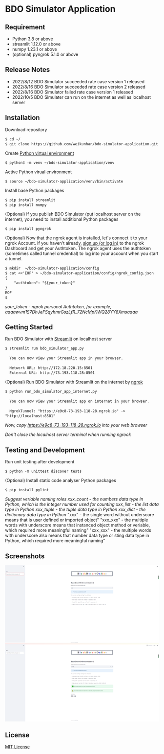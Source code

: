 # BDO Simulator Application
## Requirement
* Python 3.8 or above
* streamlit 1.12.0 or above
* numpy 1.23.1 or above
* (optional) pyngrok 5.1.0 or above
## Release Notes
* 2022/8/12 BDO Simulator succeeded rate case version 1 released
* 2022/8/16 BDO Simulator succeeded rate case version 2 released
* 2022/8/16 BDO Simulator failed rate case version 1 released
* 2022/10/5 BDO Simulater can run on the internet as well as localhost server
## Installation
Download repository
```
$ cd ~/
$ git clone https://github.com/weikunhan/bdo-simulator-application.git
```
Create [Python virtual environment](https://docs.python.org/3/library/venv.html)
```
$ python3 -m venv ~/bdo-simulator-application/venv
```
Active Python virual environment
```
$ source ~/bdo-simulator-application/venv/bin/activate
```
Install base Python packages
```
$ pip install streamlit
$ pip install numpy
```
(Optional) If you publish BDO Simulator (put localhost server on the internet), you need to install additional Python packages
```
$ pip install pyngrok
```
(Optional) Now that the ngrok agent is installed, let's connect it to your ngrok Account. If you haven't already, [sign up (or log in)](https://dashboard.ngrok.com/login) to the ngrok Dashboard and get your Authtoken. The ngrok agent uses the authtoken (sometimes called tunnel credential) to log into your account when you start a tunnel.
```
$ mkdir  ~/bdo-simulator-application/config
$ cat <<'EOF' > ~/bdo-simulator-application/config/ngrok_config.json
{
    "authtoken": "${your_token}"
}
EOF
$
```
*your_token - ngrok personal Authtoken, for example, aaaawvm1S7DhJeFSqyhmrGszLfR_72NcMpKWQ28YY8Xmsaaaa*
## Getting Started
Run BDO Simulator with [Streamlit](https://streamlit.io/) on localhost server
```
$ streamlit run bdo_simulator_app.py

  You can now view your Streamlit app in your browser.

  Network URL: http://172.18.220.15:8501
  External URL: http://73.193.118.28:8501

```
(Optional) Run BDO Simulator with Streamlit on the internet by [ngrok](https://ngrok.com/)
```
$ python run_bdo_simulator_app_internet.py

  You can now view your Streamlit app on internat in your browser.

  NgrokTunnel: "https://e9c8-73-193-118-28.ngrok.io" -> "http://localhost:8501"                   

```
*Now, copy https://e9c8-73-193-118-28.ngrok.io into your web browser*

*Don't close the localhost server terminal when running ngrook*
## Testing and Development
Run unit testing after development
```
$ python -m unittest discover tests
```
(Optional) Install static code analyser Python packages
```
$ pip install pylint
```
*Suggest veriable naming roles*
*xxx_count - the numbers data type in Python, which is the integer number used for counting*
*xxx_list - the list data type in Python*
*xxx_tuple - the tuple data type in Python*
*xxx_dict - the dictionary data type in Python*
"xxx" - the single word without underscore means that is user defined or imported object"
"xxx_xxx" - the multiple words with underscore means that instanced object method or veriable, which required more meaningful naming"
"xxx_xxx" - the multiple words with underscore also means that number data type or sting data type in Python, which required more meaningful naming"

## Screenshots
![](docs/example1.PNG)
![](docs/example2.PNG)
## License
[MIT License](LICENSE)